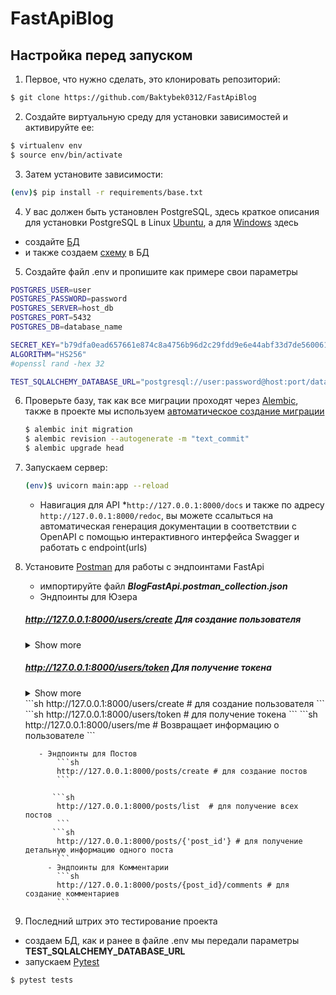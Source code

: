 # FastApiBlog


## Настройка перед запуском

1. Первое, что нужно сделать, это клонировать репозиторий:
```sh
$ git clone https://github.com/Baktybek0312/FastApiBlog
```

2. Создайте виртуальную среду для установки зависимостей и активируйте ее:

```sh
$ virtualenv env
$ source env/bin/activate
```

3. Затем установите зависимости:

```sh
(env)$ pip install -r requirements/base.txt
```

4. У вас должен быть установлен PostgreSQL, здесь краткое описания для установки PostgreSQL в Linux [Ubuntu](https://www.digitalocean.com/community/tutorials/how-to-install-postgresql-on-ubuntu-20-04-quickstart-ru), а для  [Windows](https://www.postgresql.org/download/windows/) здесь
+ создайте [БД](https://www.vultr.com/docs/how-to-install-configure-backup-and-restore-postgresql-on-ubuntu-20-04-lts)
+ и также создаем [схему](https://postgrespro.ru/docs/postgrespro/9.5/ddl-schemas) в БД

5. Создайте файл .env и пропишите как примере свои параметры
```sh
POSTGRES_USER=user
POSTGRES_PASSWORD=password
POSTGRES_SERVER=host_db
POSTGRES_PORT=5432
POSTGRES_DB=database_name

SECRET_KEY="b79dfa0ead657661e874c8a4756b96d2c29fdd9e6e44abf33d7de5600615760d"
ALGORITHM="HS256"
#openssl rand -hex 32

TEST_SQLALCHEMY_DATABASE_URL="postgresql://user:password@host:port/database_name"
```
6. Проверьте базу, так как все миграции проходят через [Alembic](https://alembic.sqlalchemy.org/en/latest/index.html), также в проекте мы используем [автоматическое создание миграции](https://alembic.sqlalchemy.org/en/latest/autogenerate.html)
   ```sh
   $ alembic init migration
   $ alembic revision --autogenerate -m "text_commit" 
   $ alembic upgrade head
   ```
7. Запускаем сервер:
   ```sh
   (env)$ uvicorn main:app --reload
   ```
   
   * Навигация для API *`http://127.0.0.1:8000/docs` и также по адресу `http://127.0.0.1:8000/redoc`,
   вы можете ссалыться на автоматическая генерация документации в соответствии с OpenAPI с помощью интерактивного интерфейса Swagger и работать с endpoint(urls)

8. Установите [Postman](https://www.postman.com/downloads/) для работы с эндпоинтами FastApi
   - импортируйте файл ***BlogFastApi.postman_collection.json***
   - Эндпоинты для Юзера
   ##### http://127.0.0.1:8000/users/create  Для создание пользователя
   <details>
      <summary>Show more</summary>
      input:
      {
         'username': 'test_user',
         'email': 'test_user@example.com',
         'password': 'test_password_hash'
      }
      output:
         "you have successfully sign up test_user"
   </details>

   ##### http://127.0.0.1:8000/users/token  Для получение токена

   <details>
      <summary>Show more</summary>
      input:
      username: test_user
      password: test_password_hash
      output: 
      {
      "access_token": "eyJhbGciOiJIUzI1NiIsInR5cCI6IkpXVCJ9.eyJzdWIiOiJ1c2VyIiwiZXhwIjoxNjUzMzA0NjcwfQ.g4wLtG2wceZLaydoVFbVghFTGt27Qxqb3bAQ010Q6D8",
      "token_type": "bearer"
      }
   </details>      
   ```sh
            http://127.0.0.1:8000/users/create # для создание пользователя
            ```
             ```sh
            http://127.0.0.1:8000/users/token  # для получение токена
            ```
             ```sh
            http://127.0.0.1:8000/users/me # Возвращает информацию о пользователе
            ```

          - Эндпоинты для Постов 
              ```sh
              http://127.0.0.1:8000/posts/create # для создание постов
              ```
      
             ```sh
              http://127.0.0.1:8000/posts/list  # для получение всех постов
              ```
             ```sh
              http://127.0.0.1:8000/posts/{'post_id'} # для получение детальную информацию одного поста
              ```
            - Эндпоинты для Комментарии
              ```sh
              http://127.0.0.1:8000/posts/{post_id}/comments # для создание комментариев
              ```

9. Последний штрих это тестирование проекта
- создаем БД, как и ранее в файле .env мы передали параметры **TEST_SQLALCHEMY_DATABASE_URL**
- запускаем [Pytest](https://docs.pytest.org/en/6.2.x/contents.html)
```sh
$ pytest tests
```
